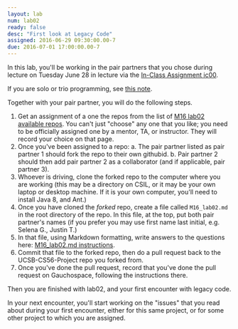 ```yaml
---
layout: lab
num: lab02
ready: false
desc: "First look at Legacy Code"
assigned: 2016-06-29 09:30:00.00-7
due: 2016-07-01 17:00:00.00-7
---
```



In this lab, you'll be working in the pair partners that you chose during lecture on Tuesday June 28 in lecture via the [In-Class Assignment ic00](hwk/ic00).

If you are solo or trio programming, see [this note](solo_and_trio).

Together with your pair partner, you will do the following steps.

1. Get an assignment of a one the repos from the list of [M16 lab02 available repos](repo_list).  You can't just "choose" any one that you like; you need to be officially assigned one by a mentor, TA, or instructor.   They will record your choice on that page.
2. Once you've been assigned to a repo:
    a. The pair partner listed as pair partner 1 should fork the repo to their own githubid.
    b. Pair partner 2 should then add pair partner 2 as a collaborator (and if applicable, pair partner 3).
3. Whoever is driving, clone the forked repo to the computer where you are working (this may be a directory on CSIL, or it may be
   your own laptop or desktop machine.  If it is your own computer, you'll need to install Java 8, and Ant.)
4. Once you have cloned the *forked* repo, create a file called `M16_lab02.md` in the root directory of the repo.   In this file, 
   at the top, put both pair partner's names (if you prefer you may use first name last initial, e.g. Selena G., Justin T.)
5. In that file, using Markdown formatting, write answers to the questions here: [M16_lab02.md instructions](M16_lab02).
6. Commit that file to the forked repo, then do a pull request back to the UCSB-CS56-Project repo you forked from.
7. Once you've done the pull request, record that you've done the pull request on Gauchospace, following the instructions there.

Then you are finished with lab02, and your first encounter with legacy code.

In your next encounter, you'll start working on the "issues" that you read about during your first encounter, either for this
same project, or for some other project to which you are assigned.

<div style="display:none;">
http://ucsb-cs56-m16.github.io/lab/lab02
</div> 

